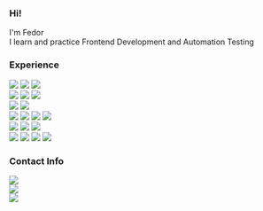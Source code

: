 ### Hi!

I'm Fedor<br/>
I learn and practice Frontend Development and Automation Testing


### Experience<br/>
[<img src="https://img.shields.io/badge/Java-f89820?style=flat-square&logo=java&logoColor=white" />](https://www.java.com/)
[<img src="https://img.shields.io/badge/JavaScript-f0db4f?style=flat-square&logo=javascript&logoColor=gray" />](https://developer.mozilla.org/ru/docs/Web/JavaScript)
[<img src="https://img.shields.io/badge/Selenide-b400b4?style=flat-square&logo=selenide&logoColor=white" />](https://selenide.org/)<br/>
[<img src="https://img.shields.io/badge/Selenium-00ae00?style=flat-square&logo=selenium&logoColor=white" />](https://www.selenium.dev/)
[<img src="https://img.shields.io/badge/Junit5-25A162?style=flat-square&logo=junit5&logoColor=white" />](https://junit.org/junit5/) 
[<img src="https://img.shields.io/badge/REST%20Assured-109b2e?style=flat-square&logo=restassured&logoColor=white" />](https://rest-assured.io/)<br/>
[<img src="https://img.shields.io/badge/Microsoft%20SQL%20Server-a91d22?style=flat-square&logo=microsoftsqlserver&logoColor=white" />](https://www.microsoft.com/en-us/sql-server/) 
[<img src="https://img.shields.io/badge/PostgreSQL-336791?style=flat-square&logo=postgresql&logoColor=white" />](https://www.postgresql.org/)<br/>
[<img src="https://img.shields.io/badge/HTML-e96228?style=flat-square&logo=html&logoColor=white" />](https://html.spec.whatwg.org/)
[<img src="https://img.shields.io/badge/CSS-1c84c1?style=flat-square&logo=css&logoColor=white" />](https://devdocs.io/css/)
[<img src="https://img.shields.io/badge/Git-3f2e00?style=flat-square&logo=git&logoColor=white" />](https://git-scm.com/) 
[<img src="https://img.shields.io/badge/Jenkins-D24939?style=flat-square&logo=jenkins&logoColor=white" />](https://www.jenkins.io/)<br/> 
[<img src="https://img.shields.io/badge/Allure%20Report-ffd050?style=flat-square&logo=allure&logoColor=white" />](https://docs.qameta.io/allure/)
[<img src="https://img.shields.io/badge/Postman-ff6c37?style=flat-square&logo=postman&logoColor=white" />](https://www.postman.com/) 
[<img src="https://img.shields.io/badge/Soap%20UI-fcdc00?style=flat-square&logo=soapui&logoColor=white" />](https://www.soapui.org/)  
[<img src="https://img.shields.io/badge/JMeter-b3204e?style=flat-square&logo=jmeter&logoColor=white" />](https://jmeter.apache.org/) 
[<img src="https://img.shields.io/badge/Appium-c9e9eb?style=flat-square&logo=appium&logoColor=white" />](https://appium.io/)
[<img src="https://img.shields.io/badge/Docker-24b2e4?style=flat-square&logo=docker&logoColor=white" />](https://www.docker.com/)
[<img src="https://img.shields.io/badge/Fiddler-5ce500?style=flat-square&logo=fiddler&logoColor=white" />](https://www.telerik.com/fiddler)
<br/>


### Contact Info<br/>
<a href="mailto:parenkov.fedor@gmail.com">![](https://img.shields.io/badge/Gmail-Address-informational?style=flat&logo=gmail&logoColor=white&color=e04a3e)</a><br/>
[![](https://img.shields.io/badge/LinkedIn-Profile-informational?style=flat&logo=linkedin&logoColor=white&color=0D76A8)](https://www.linkedin.com/in/fedor-parenkov)<br/>
[![](https://img.shields.io/badge/Telegram-Account-informational?style=flat&logo=telegram&logoColor=white&color=31a2db)](https://t.me/WakeUpTheo)<br/>
